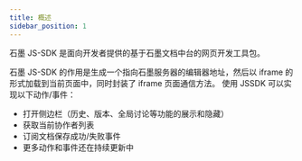 ```yaml
---
title: 概述
sidebar_position: 1
---
```


石墨 JS-SDK 是面向开发者提供的基于石墨文档中台的网页开发工具包。

石墨 JS-SDK 的作用是生成一个指向石墨服务器的编辑器地址，然后以 iframe 的形式加载到当前页面中，同时封装了 iframe 页面通信方法。
使用 JSSDK 可以实现以下动作/事件：

- 打开侧边栏（历史、版本、全局讨论等功能的展示和隐藏）
- 获取当前协作者列表
- 订阅文档保存成功/失败事件
- 更多动作和事件还在持续更新中

